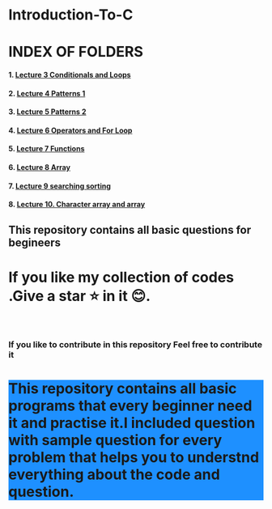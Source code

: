 # Introduction-To-C

# INDEX OF FOLDERS

#### 1. <a href="https://github.com/ravikr126/Introduction-to-CPP/tree/main/Lecture%203%20Conditionals%20and%20Loops">Lecture 3 Conditionals and Loops</a>
#### 2. <a href="https://github.com/ravikr126/Introduction-to-CPP/tree/main/Lecture%204%20Patterns%201">Lecture 4 Patterns 1</a>
#### 3. <a href="https://github.com/ravikr126/Introduction-to-CPP/tree/main/Lecture%205.%20Patterns%202">Lecture 5 Patterns 2</a>
#### 4. <a href="https://github.com/ravikr126/Introduction-to-CPP/tree/main/Lecture%206%20Operators%20and%20For%20Loop">Lecture 6 Operators and For Loop</a>
#### 5. <a href="https://github.com/ravikr126/Introduction-to-CPP/tree/main/Lecture%207%20Functions">Lecture 7 Functions</a>
#### 6. <a href="https://github.com/ravikr126/Introduction-to-CPP/tree/main/Lecture%208%20Arrays">Lecture 8 Array</a>
#### 7. <a href="https://github.com/ravikr126/Introduction-to-CPP/tree/main/Lecture%209%20searching%20sorting">Lecture 9 searching sorting</a>
#### 8. <a href="https://github.com/ravikr126/Introduction-to-CPP/tree/main/Lecture%2010%20Character%20Arrays%20and%202D%20Arrays">Lecture 10. Character array and array</a>
  
<h2>This repository contains all basic questions for begineers</h2>
<h1>If you like my collection of codes .Give a star ⭐ in it 😊.</h1>
<br>
<div><p><h3>If you like to contribute in this repository Feel free to contribute it</h3></p></div>


<div>
  <p><h1 style="background-color:DodgerBlue;">This repository contains <strong>all basic programs</strong> that every beginner need it and practise it.I included question with sample question for every problem that helps you to understnd everything about the code and question.</h2></p>
  </div>
